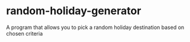 # random-holiday-generator
A program that allows you to pick a random holiday destination based on chosen criteria
